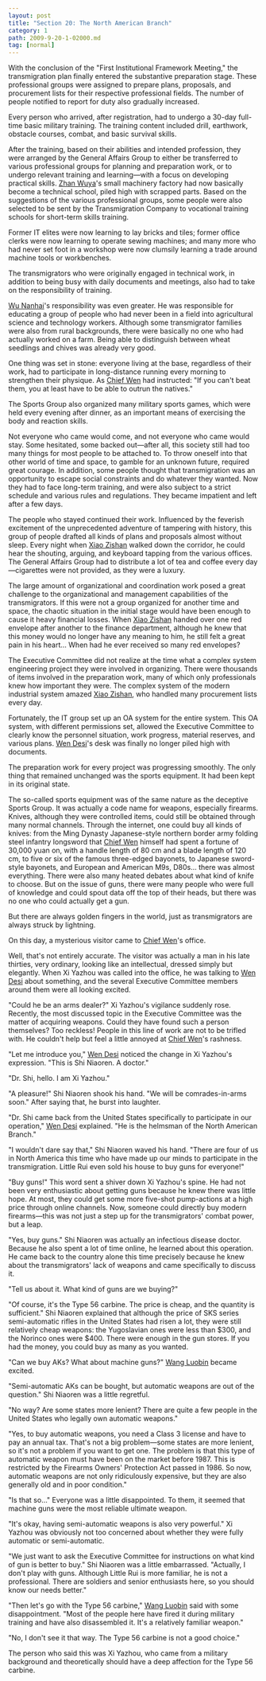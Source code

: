 ```yaml
---
layout: post
title: "Section 20: The North American Branch"
category: 1
path: 2009-9-20-1-02000.md
tag: [normal]
---
```


With the conclusion of the "First Institutional Framework Meeting," the transmigration plan finally entered the substantive preparation stage. These professional groups were assigned to prepare plans, proposals, and procurement lists for their respective professional fields. The number of people notified to report for duty also gradually increased.

Every person who arrived, after registration, had to undergo a 30-day full-time basic military training. The training content included drill, earthwork, obstacle courses, combat, and basic survival skills.

After the training, based on their abilities and intended profession, they were arranged by the General Affairs Group to either be transferred to various professional groups for planning and preparation work, or to undergo relevant training and learning—with a focus on developing practical skills. [Zhan Wuya][y004]'s small machinery factory had now basically become a technical school, piled high with scrapped parts. Based on the suggestions of the various professional groups, some people were also selected to be sent by the Transmigration Company to vocational training schools for short-term skills training.

Former IT elites were now learning to lay bricks and tiles; former office clerks were now learning to operate sewing machines; and many more who had never set foot in a workshop were now clumsily learning a trade around machine tools or workbenches.

The transmigrators who were originally engaged in technical work, in addition to being busy with daily documents and meetings, also had to take on the responsibility of training.

[Wu Nanhai][y009]'s responsibility was even greater. He was responsible for educating a group of people who had never been in a field into agricultural science and technology workers. Although some transmigrator families were also from rural backgrounds, there were basically no one who had actually worked on a farm. Being able to distinguish between wheat seedlings and chives was already very good.

One thing was set in stone: everyone living at the base, regardless of their work, had to participate in long-distance running every morning to strengthen their physique. As [Chief Wen][y002] had instructed: "If you can't beat them, you at least have to be able to outrun the natives."

The Sports Group also organized many military sports games, which were held every evening after dinner, as an important means of exercising the body and reaction skills.

Not everyone who came would come, and not everyone who came would stay. Some hesitated, some backed out—after all, this society still had too many things for most people to be attached to. To throw oneself into that other world of time and space, to gamble for an unknown future, required great courage. In addition, some people thought that transmigration was an opportunity to escape social constraints and do whatever they wanted. Now they had to face long-term training, and were also subject to a strict schedule and various rules and regulations. They became impatient and left after a few days.

The people who stayed continued their work. Influenced by the feverish excitement of the unprecedented adventure of tampering with history, this group of people drafted all kinds of plans and proposals almost without sleep. Every night when [Xiao Zishan][y001] walked down the corridor, he could hear the shouting, arguing, and keyboard tapping from the various offices. The General Affairs Group had to distribute a lot of tea and coffee every day—cigarettes were not provided, as they were a luxury.

The large amount of organizational and coordination work posed a great challenge to the organizational and management capabilities of the transmigrators. If this were not a group organized for another time and space, the chaotic situation in the initial stage would have been enough to cause it heavy financial losses. When [Xiao Zishan][y001] handed over one red envelope after another to the finance department, although he knew that this money would no longer have any meaning to him, he still felt a great pain in his heart... When had he ever received so many red envelopes?

The Executive Committee did not realize at the time what a complex system engineering project they were involved in organizing. There were thousands of items involved in the preparation work, many of which only professionals knew how important they were. The complex system of the modern industrial system amazed [Xiao Zishan][y001], who handled many procurement lists every day.

Fortunately, the IT group set up an OA system for the entire system. This OA system, with different permissions set, allowed the Executive Committee to clearly know the personnel situation, work progress, material reserves, and various plans. [Wen Desi][y002]'s desk was finally no longer piled high with documents.

The preparation work for every project was progressing smoothly. The only thing that remained unchanged was the sports equipment. It had been kept in its original state.

The so-called sports equipment was of the same nature as the deceptive Sports Group. It was actually a code name for weapons, especially firearms. Knives, although they were controlled items, could still be obtained through many normal channels. Through the internet, one could buy all kinds of knives: from the Ming Dynasty Japanese-style northern border army folding steel infantry longsword that [Chief Wen][y002] himself had spent a fortune of 30,000 yuan on, with a handle length of 80 cm and a blade length of 120 cm, to five or six of the famous three-edged bayonets, to Japanese sword-style bayonets, and European and American M9s, D80s... there was almost everything. There were also many heated debates about what kind of knife to choose. But on the issue of guns, there were many people who were full of knowledge and could spout data off the top of their heads, but there was no one who could actually get a gun.

But there are always golden fingers in the world, just as transmigrators are always struck by lightning.

On this day, a mysterious visitor came to [Chief Wen][y002]'s office.

Well, that's not entirely accurate. The visitor was actually a man in his late thirties, very ordinary, looking like an intellectual, dressed simply but elegantly. When Xi Yazhou was called into the office, he was talking to [Wen Desi][y002] about something, and the several Executive Committee members around them were all looking excited.

"Could he be an arms dealer?" Xi Yazhou's vigilance suddenly rose. Recently, the most discussed topic in the Executive Committee was the matter of acquiring weapons. Could they have found such a person themselves? Too reckless! People in this line of work are not to be trifled with. He couldn't help but feel a little annoyed at [Chief Wen][y002]'s rashness.

"Let me introduce you," [Wen Desi][y002] noticed the change in Xi Yazhou's expression. "This is Shi Niaoren. A doctor."

"Dr. Shi, hello. I am Xi Yazhou."

"A pleasure!" Shi Niaoren shook his hand. "We will be comrades-in-arms soon." After saying that, he burst into laughter.

"Dr. Shi came back from the United States specifically to participate in our operation," [Wen Desi][y002] explained. "He is the helmsman of the North American Branch."

"I wouldn't dare say that," Shi Niaoren waved his hand. "There are four of us in North America this time who have made up our minds to participate in the transmigration. Little Rui even sold his house to buy guns for everyone!"

"Buy guns!" This word sent a shiver down Xi Yazhou's spine. He had not been very enthusiastic about getting guns because he knew there was little hope. At most, they could get some more five-shot pump-actions at a high price through online channels. Now, someone could directly buy modern firearms—this was not just a step up for the transmigrators' combat power, but a leap.

"Yes, buy guns." Shi Niaoren was actually an infectious disease doctor. Because he also spent a lot of time online, he learned about this operation. He came back to the country alone this time precisely because he knew about the transmigrators' lack of weapons and came specifically to discuss it.

"Tell us about it. What kind of guns are we buying?"

"Of course, it's the Type 56 carbine. The price is cheap, and the quantity is sufficient." Shi Niaoren explained that although the price of SKS series semi-automatic rifles in the United States had risen a lot, they were still relatively cheap weapons: the Yugoslavian ones were less than $300, and the Norinco ones were $400. There were enough in the gun stores. If you had the money, you could buy as many as you wanted.

"Can we buy AKs? What about machine guns?" [Wang Luobin][y003] became excited.

"Semi-automatic AKs can be bought, but automatic weapons are out of the question." Shi Niaoren was a little regretful.

"No way? Are some states more lenient? There are quite a few people in the United States who legally own automatic weapons."

"Yes, to buy automatic weapons, you need a Class 3 license and have to pay an annual tax. That's not a big problem—some states are more lenient, so it's not a problem if you want to get one. The problem is that this type of automatic weapon must have been on the market before 1987. This is restricted by the Firearms Owners' Protection Act passed in 1986. So now, automatic weapons are not only ridiculously expensive, but they are also generally old and in poor condition."

"Is that so..." Everyone was a little disappointed. To them, it seemed that machine guns were the most reliable ultimate weapon.

"It's okay, having semi-automatic weapons is also very powerful." Xi Yazhou was obviously not too concerned about whether they were fully automatic or semi-automatic.

"We just want to ask the Executive Committee for instructions on what kind of gun is better to buy." Shi Niaoren was a little embarrassed. "Actually, I don't play with guns. Although Little Rui is more familiar, he is not a professional. There are soldiers and senior enthusiasts here, so you should know our needs better."

"Then let's go with the Type 56 carbine," [Wang Luobin][y003] said with some disappointment. "Most of the people here have fired it during military training and have also disassembled it. It's a relatively familiar weapon."

"No, I don't see it that way. The Type 56 carbine is not a good choice."

The person who said this was Xi Yazhou, who came from a military background and theoretically should have a deep affection for the Type 56 carbine.

[y001]: /characters/y001 "Xiao Zishan"
[y002]: /characters/y002 "Wen Desi"
[y003]: /characters/y003 "Wang Luobin"
[y004]: /characters/y004 "Zhan Wuya"
[y009]: /characters/y009 "Wu Nanhai"